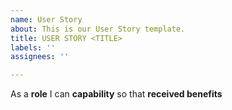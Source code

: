 ```yaml
---
name: User Story
about: This is our User Story template.
title: USER STORY <TITLE>
labels: ''
assignees: ''

---
```


As a **role** I can **capability** so that **received benefits**
